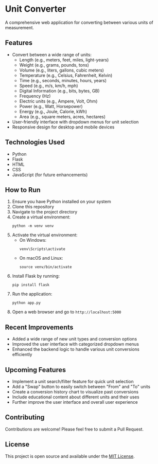 # Unit Converter

A comprehensive web application for converting between various units of measurement.

## Features

- Convert between a wide range of units:
  - Length (e.g., meters, feet, miles, light-years)
  - Weight (e.g., grams, pounds, tons)
  - Volume (e.g., liters, gallons, cubic meters)
  - Temperature (e.g., Celsius, Fahrenheit, Kelvin)
  - Time (e.g., seconds, minutes, hours, years)
  - Speed (e.g., m/s, km/h, mph)
  - Digital Information (e.g., bits, bytes, GB)
  - Frequency (Hz)
  - Electric units (e.g., Ampere, Volt, Ohm)
  - Power (e.g., Watt, Horsepower)
  - Energy (e.g., Joule, Calorie, kWh)
  - Area (e.g., square meters, acres, hectares)
- User-friendly interface with dropdown menus for unit selection
- Responsive design for desktop and mobile devices

## Technologies Used

- Python
- Flask
- HTML
- CSS
- JavaScript (for future enhancements)

## How to Run

1. Ensure you have Python installed on your system
2. Clone this repository
3. Navigate to the project directory
4. Create a virtual environment:
   ```
   python -m venv venv
   ```
5. Activate the virtual environment:
   - On Windows:
     ```
     venv\Scripts\activate
     ```
   - On macOS and Linux:
     ```
     source venv/bin/activate
     ```
6. Install Flask by running:
   ```
   pip install flask
   ```
7. Run the application:
   ```
   python app.py
   ```
8. Open a web browser and go to `http://localhost:5000`

## Recent Improvements

- Added a wide range of new unit types and conversion options
- Improved the user interface with categorized dropdown menus
- Enhanced the backend logic to handle various unit conversions efficiently

## Upcoming Features

- Implement a unit search/filter feature for quick unit selection
- Add a "Swap" button to easily switch between "From" and "To" units
- Create a conversion history chart to visualize past conversions
- Include educational content about different units and their uses
- Further improve the user interface and overall user experience

## Contributing

Contributions are welcome! Please feel free to submit a Pull Request.

## License

This project is open source and available under the [MIT License](LICENSE).
